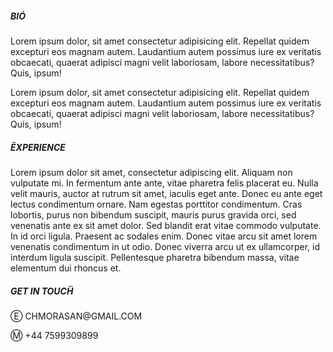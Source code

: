 ---
---

<section class="information" id="anchor_2">
    <!-- <p>ABOUT</p> -->
    <div class="container" id="info_container">
      <!-- BIO -->
      <div class="grid pad_4_top">
        <div class="section-title column-xs-12 column-md-2">
          <h5 class="para_title">BIÓ</h5>
        </div>
        <div class="section-content column-xs-12 column-md-5 para_container">
          <p>Lorem ipsum dolor, sit amet consectetur adipisicing elit. Repellat quidem excepturi eos magnam autem. Laudantium autem possimus iure ex veritatis obcaecati, quaerat adipisci magni velit laboriosam, labore necessitatibus? Quis, ipsum!</p>
        </div>
        <div class="section-content column-xs-12 column-md-5 para_container">
          <p>Lorem ipsum dolor, sit amet consectetur adipisicing elit. Repellat quidem excepturi eos magnam autem. Laudantium autem possimus iure ex veritatis obcaecati, quaerat adipisci magni velit laboriosam, labore necessitatibus? Quis, ipsum!</p>
        </div>
      </div>
      <!-- EXPERIENCE -->
      <div class="grid pad_4_top">
        <div class="section-title column-xs-12 column-md-2">
          <h5 class="para_title">ĒXPERIENCE</h5>
        </div>
        <p class="section-content column-xs-12 column-md-10 para_container">Lorem ipsum dolor sit amet, consectetur adipiscing elit. Aliquam non vulputate mi. In fermentum ante ante, vitae pharetra felis placerat eu. Nulla velit mauris, auctor at rutrum sit amet, iaculis eget ante. Donec eu ante eget lectus condimentum ornare. Nam egestas porttitor condimentum. Cras lobortis, purus non bibendum suscipit, mauris purus gravida orci, sed venenatis ante ex sit amet dolor. Sed blandit erat vitae commodo vulputate. In id orci ligula. Praesent ac sodales enim. Donec vitae arcu sit amet lorem venenatis condimentum in ut odio. Donec viverra arcu ut ex ullamcorper, id interdum ligula suscipit. Pellentesque pharetra bibendum massa, vitae elementum dui rhoncus et.</p>
      </div>
      <!-- GET IN TOUCH -->
      <div class="grid pad_4_top">
        <div class="section-title column-xs-12 column-md-2">
          <h5 class="para_title">GET IN TOUCḦ</h5>
        </div>
        <div class="column-xs-12 column-md-10 para_container">
          <p class="undeline_hover">Ⓔ CHMORASAN@GMAIL.COM</p>
          <p class="pad_1_top undeline_hover">Ⓜ +44 7599309899</p>
          <!-- <img src="../assets/img/moji.png"></img> -->
        </div>
      </div>  
      <div class="container work_btn"></div>
        <div class="grid arrow">
        <div class="column-xs-12 column-md-12">
          <!-- <a href="#anchor_3"><img src="../assets/img/arrow_white.svg" class="arrow hoverit"></a> -->
        </div>
      </div>
    </div>
  </section>